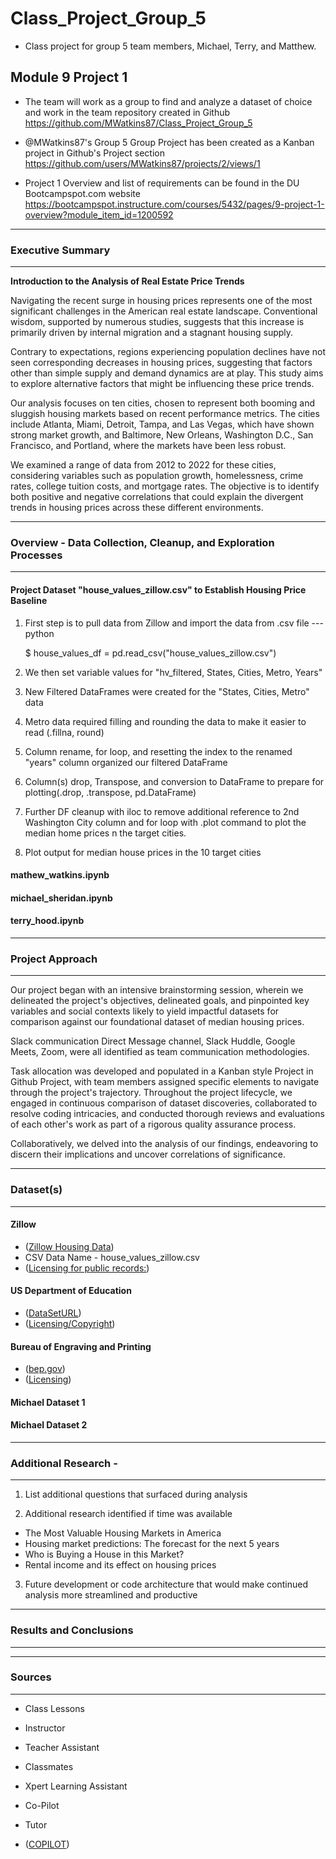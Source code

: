 # Class_Project_Group_5

- Class project for group 5 team members, Michael, Terry, and Matthew.

## Module 9 Project 1

- The team will work as a group to find and analyze a dataset of choice and work in the team repository created in Github
  https://github.com/MWatkins87/Class_Project_Group_5
- @MWatkins87's Group 5 Group Project has been created as a Kanban project in Github's Project section
  https://github.com/users/MWatkins87/projects/2/views/1

- Project 1 Overview and list of requirements can be found in the DU Bootcampspot.com website
  https://bootcampspot.instructure.com/courses/5432/pages/9-project-1-overview?module_item_id=1200592

---

### Executive Summary

---

**Introduction to the Analysis of Real Estate Price Trends**

Navigating the recent surge in housing prices represents one of the most significant challenges in the American real estate landscape. Conventional wisdom, supported by numerous studies, suggests that this increase is primarily driven by internal migration and a stagnant housing supply.

Contrary to expectations, regions experiencing population declines have not seen corresponding decreases in housing prices, suggesting that factors other than simple supply and demand dynamics are at play. This study aims to explore alternative factors that might be influencing these price trends.

Our analysis focuses on ten cities, chosen to represent both booming and sluggish housing markets based on recent performance metrics. The cities include Atlanta, Miami, Detroit, Tampa, and Las Vegas, which have shown strong market growth, and Baltimore, New Orleans, Washington D.C., San Francisco, and Portland, where the markets have been less robust.

We examined a range of data from 2012 to 2022 for these cities, considering variables such as population growth, homelessness, crime rates, college tuition costs, and mortgage rates. The objective is to identify both positive and negative correlations that could explain the divergent trends in housing prices across these different environments.

---

### Overview - Data Collection, Cleanup, and Exploration Processes

---

#### Project Dataset "house_values_zillow.csv" to Establish Housing Price Baseline

1.  First step is to pull data from Zillow and import the data from .csv file
    ---python

    $ house_values_df = pd.read_csv("house_values_zillow.csv")

2.  We then set variable values for "hv_filtered, States, Cities, Metro, Years"
3.  New Filtered DataFrames were created for the "States, Cities, Metro" data
4.  Metro data required filling and rounding the data to make it easier to read (.fillna, round)
5.  Column rename, for loop, and resetting the index to the renamed "years" column organized our filtered DataFrame
6.  Column(s) drop, Transpose, and conversion to DataFrame to prepare for plotting(.drop, .transpose, pd.DataFrame)
7.  Further DF cleanup with iloc to remove additional reference to 2nd Washington City column and for loop with .plot command to plot the median home prices n the target cities.
8.  Plot output for median house prices in the 10 target cities

#### mathew_watkins.ipynb

#### michael_sheridan.ipynb

#### terry_hood.ipynb

---

### Project Approach

---

Our project began with an intensive brainstorming session, wherein we delineated the project's objectives, delineated goals, and pinpointed key variables and social contexts likely to yield impactful datasets for comparison against our foundational dataset of median housing prices.

Slack communication Direct Message channel, Slack Huddle, Google Meets, Zoom, were all identified as team communication methodologies.

Task allocation was developed and populated in a Kanban style Project in Github Project, with team members assigned specific elements to navigate through the project's trajectory. Throughout the project lifecycle, we engaged in continuous comparison of dataset discoveries, collaborated to resolve coding intricacies, and conducted thorough reviews and evaluations of each other's work as part of a rigorous quality assurance process.

Collaboratively, we delved into the analysis of our findings, endeavoring to discern their implications and uncover correlations of significance.

---

### Dataset(s)

---

#### Zillow

- ([Zillow Housing Data](https://www.zillow.com/research/data/))
- CSV Data Name - house_values_zillow.csv
- ([Licensing for public records:](https://www.zillow.com/corp/PublicDataTerms.htm))

#### US Department of Education

- ([DataSetURL](https://collegescorecard.ed.gov/data/))
- ([Licensing/Copyright](https://www2.ed.gov/notices/copyright/index.html))

#### Bureau of Engraving and Printing

- ([bep.gov](https://www.bep.gov/currency/production-figures/annual-production-reports))
- ([Licensing](https://www.bep.gov/footer/foia))

#### Michael Dataset 1

#### Michael Dataset 2

---

### Additional Research -

---

1. List additional questions that surfaced during analysis

2. Additional research identified if time was available

- The Most Valuable Housing Markets in America
- Housing market predictions: The forecast for the next 5 years
- Who is Buying a House in this Market?
- Rental income and its effect on housing prices

3. Future development or code architecture that would make continued analysis more streamlined and productive

---

### Results and Conclusions

---

---

### Sources

---

- Class Lessons
- Instructor
- Teacher Assistant
- Classmates
- Xpert Learning Assistant
- Co-Pilot
- Tutor

- ([COPILOT](https://copilot.microsoft.com/))

